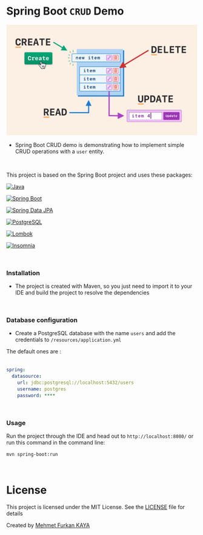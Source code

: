 # Spring Boot `CRUD` Demo

![CRUD](./images/CRUD.png)

- Spring Boot CRUD demo is demonstrating how to implement simple CRUD operations with a `user` entity.

<br>

This project is based on the Spring Boot project and uses these packages:

[![Java](https://img.shields.io/badge/java-19.0-000?style=for-the-badge&logo=openjdk&logoColor=write&color=FF9A00)](https://www.java.com/en/)

[![Spring Boot](https://img.shields.io/badge/spring%20boot-3.0.7-000?style=for-the-badge&logo=springboot&logoColor=white&color=6DB33F)](https://spring.io/)

[![Spring Data JPA](https://img.shields.io/badge/Spring%20Data%20JPA-3.0.6-C70D2C?style=for-the-badge&logo=liquibase&logoColor=white&color=06AC38)](https://www.java.com/en/)

[![PostgreSQL](https://img.shields.io/badge/postgresql-15.0-000?style=for-the-badge&logo=PostgreSQL&logoColor=white&color=4169E1)](https://www.postgresql.org/)

[![Lombok](https://img.shields.io/badge/lombok-1.18.26-000?style=for-the-badge&logoColor=white&color=FF5722)](https://projectlombok.org/)

[![Insomnia](https://img.shields.io/badge/Insomnia-2023.1-C70D2C?style=for-the-badge&logo=insomnia&logoColor=white&color=4000BF)](https://www.java.com/en/)

<br>

### Installation

- The project is created with Maven, so you just need to import it to your IDE and build the project to resolve the dependencies

<br>

### Database configuration

- Create a PostgreSQL database with the name `users` and add the credentials to `/resources/application.yml`

The default ones are :

```yml

spring:
  datasource:
    url: jdbc:postgresql://localhost:5432/users
    username: postgres
    password: ****

```

<br>

### Usage

Run the project through the IDE and head out to `http://localhost:8080/`
or
run this command in the command line:

```bsh
mvn spring-boot:run
```

<br>

# License

This project is licensed under the MIT License. See the [LICENSE](LICENSE) file for details

Created by [Mehmet Furkan KAYA](https://www.linkedin.com/in/mehmet-furkan-kaya/)
